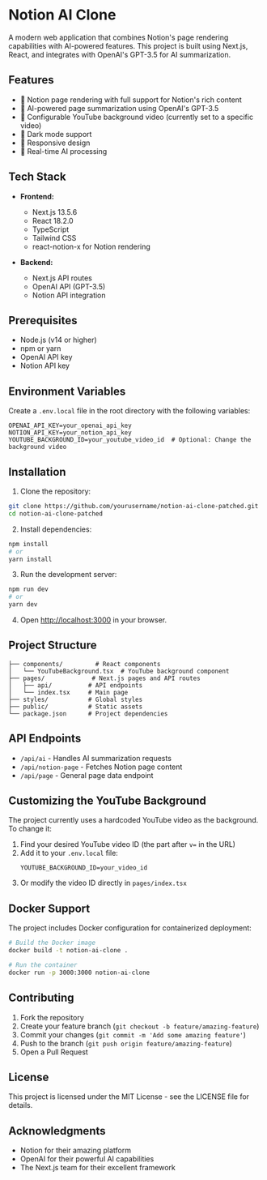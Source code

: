 # Notion AI Clone

A modern web application that combines Notion's page rendering capabilities with AI-powered features. This project is built using Next.js, React, and integrates with OpenAI's GPT-3.5 for AI summarization.

## Features

- 📝 Notion page rendering with full support for Notion's rich content
- 🤖 AI-powered page summarization using OpenAI's GPT-3.5
- 🎥 Configurable YouTube background video (currently set to a specific video)
- 🌙 Dark mode support
- 📱 Responsive design
- 🔄 Real-time AI processing

## Tech Stack

- **Frontend:**
  - Next.js 13.5.6
  - React 18.2.0
  - TypeScript
  - Tailwind CSS
  - react-notion-x for Notion rendering

- **Backend:**
  - Next.js API routes
  - OpenAI API (GPT-3.5)
  - Notion API integration

## Prerequisites

- Node.js (v14 or higher)
- npm or yarn
- OpenAI API key
- Notion API key

## Environment Variables

Create a `.env.local` file in the root directory with the following variables:

```env
OPENAI_API_KEY=your_openai_api_key
NOTION_API_KEY=your_notion_api_key
YOUTUBE_BACKGROUND_ID=your_youtube_video_id  # Optional: Change the background video
```

## Installation

1. Clone the repository:
```bash
git clone https://github.com/yourusername/notion-ai-clone-patched.git
cd notion-ai-clone-patched
```

2. Install dependencies:
```bash
npm install
# or
yarn install
```

3. Run the development server:
```bash
npm run dev
# or
yarn dev
```

4. Open [http://localhost:3000](http://localhost:3000) in your browser.

## Project Structure

```
├── components/         # React components
│   └── YouTubeBackground.tsx  # YouTube background component
├── pages/             # Next.js pages and API routes
│   ├── api/          # API endpoints
│   └── index.tsx     # Main page
├── styles/           # Global styles
├── public/           # Static assets
└── package.json      # Project dependencies
```

## API Endpoints

- `/api/ai` - Handles AI summarization requests
- `/api/notion-page` - Fetches Notion page content
- `/api/page` - General page data endpoint

## Customizing the YouTube Background

The project currently uses a hardcoded YouTube video as the background. To change it:

1. Find your desired YouTube video ID (the part after `v=` in the URL)
2. Add it to your `.env.local` file:
   ```env
   YOUTUBE_BACKGROUND_ID=your_video_id
   ```
3. Or modify the video ID directly in `pages/index.tsx`

## Docker Support

The project includes Docker configuration for containerized deployment:

```bash
# Build the Docker image
docker build -t notion-ai-clone .

# Run the container
docker run -p 3000:3000 notion-ai-clone
```

## Contributing

1. Fork the repository
2. Create your feature branch (`git checkout -b feature/amazing-feature`)
3. Commit your changes (`git commit -m 'Add some amazing feature'`)
4. Push to the branch (`git push origin feature/amazing-feature`)
5. Open a Pull Request

## License

This project is licensed under the MIT License - see the LICENSE file for details.

## Acknowledgments

- Notion for their amazing platform
- OpenAI for their powerful AI capabilities
- The Next.js team for their excellent framework 